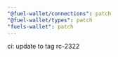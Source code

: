 ```yaml
---
"@fuel-wallet/connections": patch
"@fuel-wallet/types": patch
"fuels-wallet": patch
---
```


ci: update to tag rc-2322
